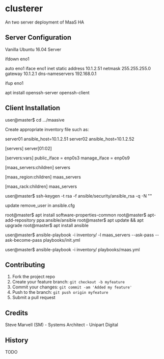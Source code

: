 # clusterer
An two server deployment of MaaS HA

## Server Configuration

Vanilla Ubuntu 16.04 Server

ifdown eno1

auto eno1
iface eno1 inet static
	address 10.1.2.51
	netmask 255.255.255.0
	gateway 10.1.2.1
	dns-nameservers 192.168.0.1

ifup eno1

apt install openssh-server openssh-client

## Client Installation

user@master$ cd .../maasive

Create appropriate inventory file such as:

server01  ansible_host=10.1.2.51
server02  ansible_host=10.1.2.52

[servers]
server[01:02]

[servers:vars]
public_iface = enp0s3
manage_iface = enp0s9

[maas_servers:children]
servers

[maas_region:children]
maas_servers

[maas_rack:children]
maas_servers


user@master$ ssh-keygen -t rsa -f ansible/security/ansible_rsa  -q -N ""

update remove_user in ansible.cfg

root@master$ apt install software-properties-common
root@master$ apt-add-repository ppa:ansible/ansible
root@master$ apt update && apt upgrade
root@master$ apt install ansible

user@master$ ansible-playbook -i inventory/<inventory> -l maas_servers --ask-pass --ask-become-pass playbooks/init.yml

user@master$ ansible-playbook -i inventory/<inventory> playbooks/maas.yml

## Contributing

1. Fork the project repo
2. Create your feature branch: `git checkout -b myfeature`
3. Commit your changes: `git commit -am 'Added my feature'`
4. Push to the branch: `git push origin myfeature`
5. Submit a pull request

## Credits

Steve Marvell (SM) - Systems Architect - Unipart Digital

## History

TODO

